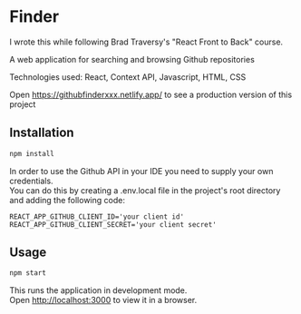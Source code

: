 # Finder

I wrote this while following Brad Traversy's "React Front to Back" course.

A web application for searching and browsing Github repositories

Technologies used: React, Context API, Javascript, HTML, CSS

Open <https://githubfinderxxx.netlify.app/> to see a production version of this project

## Installation

```sh
npm install
```

In order to use the Github API in your IDE you need to supply your own credentials.  
You can do this by creating a .env.local file in the project's root directory and adding the following code:

```
REACT_APP_GITHUB_CLIENT_ID='your client id'
REACT_APP_GITHUB_CLIENT_SECRET='your client secret'
```

## Usage

```sh
npm start
```

This runs the application in development mode.\
Open <http://localhost:3000> to view it in a browser.
